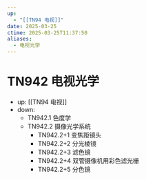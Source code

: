 ```yaml
---
up:
  - "[[TN94 电视]]"
date: 2025-03-25
ctime: 2025-03-25T11:37:50
aliases:
  - 电视光学
---
```


# TN942 电视光学

- up: [[TN94 电视]]
- down:	
	- TN942.1 色度学
	- TN942.2 摄像光学系统
		- TN942.2+1 变焦距镜头
		- TN942.2+2 分光棱镜
		- TN942.2+3 滤色镜
		- TN942.2+4 双管摄像机用彩色滤光栅
		- TN942.2+5 分色镜
	
